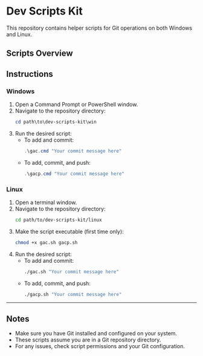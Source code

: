 # Dev Scripts Kit

This repository contains helper scripts for Git operations on both Windows and Linux.

## Scripts Overview

## Instructions

### Windows

1. Open a Command Prompt or PowerShell window.
2. Navigate to the repository directory:
   ```powershell
   cd path\to\dev-scripts-kit\win
   ```
3. Run the desired script:
   - To add and commit:
     ```powershell
     .\gac.cmd "Your commit message here"
     ```
   - To add, commit, and push:
     ```powershell
     .\gacp.cmd "Your commit message here"
     ```

### Linux

1. Open a terminal window.
2. Navigate to the repository directory:
   ```bash
   cd path/to/dev-scripts-kit/linux
   ```
3. Make the script executable (first time only):
   ```bash
   chmod +x gac.sh gacp.sh
   ```
4. Run the desired script:
   - To add and commit:
     ```bash
     ./gac.sh "Your commit message here"
     ```
   - To add, commit, and push:
     ```bash
     ./gacp.sh "Your commit message here"
     ```

---

## Notes
- Make sure you have Git installed and configured on your system.
- These scripts assume you are in a Git repository directory.
- For any issues, check script permissions and your Git configuration.
